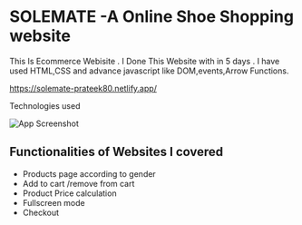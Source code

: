 # SOLEMATE -A Online Shoe Shopping website

This Is Ecommerce Webisite . I Done This Website with in 5 days . I have used HTML,CSS and advance javascript like DOM,events,Arrow Functions.

https://solemate-prateek80.netlify.app/


Technologies used 

![App Screenshot](https://camo.githubusercontent.com/36fd167f72ee4125b79591f44cd524a16985da7376e7c4654fed9bf2fe44c147/68747470733a2f2f7039322e636f6d2f62696e61726965732f636f6e74656e742f67616c6c6572792f703932776562736974652f746563686e6f6c6f676965732f68746d6c6373736a732d64657461696c732e706e67)
 

## Functionalities of Websites I covered

- Products page according to gender
- Add to cart /remove from cart
- Product Price calculation
- Fullscreen mode
- Checkout 
